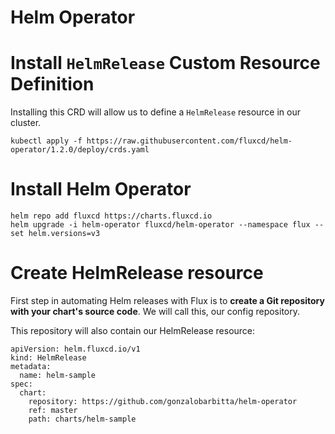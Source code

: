 # Helm Operator

# Install `HelmRelease` Custom Resource Definition

Installing this CRD will allow us to define a `HelmRelease` resource in our cluster.

```
kubectl apply -f https://raw.githubusercontent.com/fluxcd/helm-operator/1.2.0/deploy/crds.yaml
```

# Install Helm Operator

```
helm repo add fluxcd https://charts.fluxcd.io
helm upgrade -i helm-operator fluxcd/helm-operator --namespace flux --set helm.versions=v3
```

# Create HelmRelease resource

First step in automating Helm releases with Flux is to **create a Git repository with your chart's source code**. We will call this, our config repository.

This repository will also contain our HelmRelease resource:


```
apiVersion: helm.fluxcd.io/v1
kind: HelmRelease
metadata:
  name: helm-sample
spec:
  chart:
    repository: https://github.com/gonzalobarbitta/helm-operator
    ref: master
    path: charts/helm-sample
```